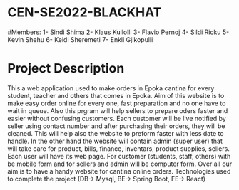 # CEN-SE2022-BLACKHAT

#Members: 
1- Sindi Shima 
2- Klaus Kullolli 
3- Flavio Pernoj
4- Sildi Ricku 
5- Kevin Shehu 
6- Keidi Sheremeti 
7- Enkli Gjikopulli

# Project Description


This a web application used to make orders in Epoka cantina for every student, teacher and others that comes in Epoka. Aim of this website is to make  easy order online for every one, fast preparation and no one have to wait in queue. Also this prgram will help sellers to prepare oders faster and easier without confusing customers. Each customer will be live notified by seller using contact number and after  purchasing their orders, they will be cleaned. This will help also the website to preform faster with less date to handle. In the other hand the website will contain admin (super user) that will take care for product, bills, finance, inventars, product supplies, sellers.
Each user will have its web page. For customer (students, staff, others) with be mobile form and for sellers and admin will be computer form.
Over all our aim is to have a handy website for cantina online orders.
Technologies used to complete the project (DB-> Mysql, BE-> Spring Boot, FE-> React)
